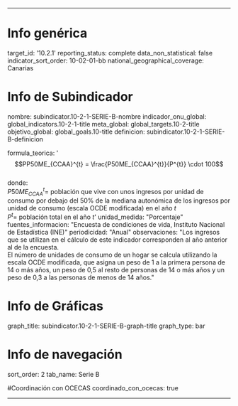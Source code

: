 ---

# Info genérica
target_id: '10.2.1'
reporting_status: complete
data_non_statistical: false
indicator_sort_order: 10-02-01-bb
national_geographical_coverage: Canarias

# Info de Subindicador
nombre: subindicator.10-2-1-SERIE-B-nombre
indicador_onu_global: global_indicators.10-2-1-title
meta_global: global_targets.10-2-title
objetivo_global: global_goals.10-title
definicion: subindicator.10-2-1-SERIE-B-definicion

formula_teorica: '$$PP50ME_{CCAA}^{t} = \frac{P50ME_{CCAA}^{t}}{P^{t}} \cdot 100$$ <br>
donde: <br>
$P50ME_{CCAA}^{t} =$ población que vive con unos ingresos por unidad de consumo por debajo del 50% de la mediana autonómica de los ingresos por unidad de consumo (escala OCDE modificada) en el año $t$ <br>
$P^{t} =$ población total en el año $t$'
unidad_medida: "Porcentaje"
fuentes_informacion: "Encuesta de condiciones de vida, Instituto Nacional de Estadística (INE)"
periodicidad: "Anual"
observaciones: "Los ingresos que se utilizan en el cálculo de este indicador corresponden al año anterior al de la encuesta. <br>
El número de unidades de consumo de un hogar se calcula utilizando la escala OCDE modificada, que asigna un peso de 1 a la primera persona de 14 o más años, un peso de 0,5 al resto de personas de 14 o más años y un peso de 0,3 a las personas de menos de 14 años."

# Info de Gráficas
graph_title: subindicator.10-2-1-SERIE-B-graph-title
graph_type: bar

# Info de navegación
sort_order: 2
tab_name: Serie B

#Coordinación con OCECAS
coordinado_con_ocecas: true

---